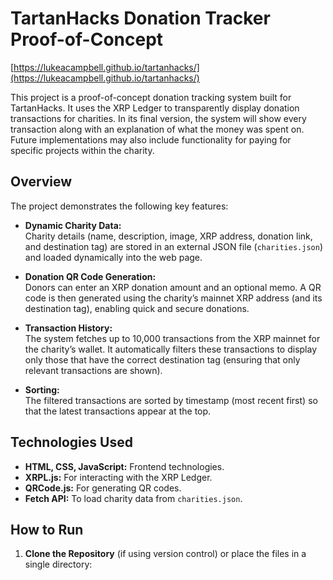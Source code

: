# TartanHacks Donation Tracker Proof-of-Concept

[https://lukeacampbell.github.io/tartanhacks/](https://lukeacampbell.github.io/tartanhacks/)

This project is a proof-of-concept donation tracking system built for TartanHacks. It uses the XRP Ledger to transparently display donation transactions for charities. In its final version, the system will show every transaction along with an explanation of what the money was spent on. Future implementations may also include functionality for paying for specific projects within the charity.

## Overview

The project demonstrates the following key features:
- **Dynamic Charity Data:**  
  Charity details (name, description, image, XRP address, donation link, and destination tag) are stored in an external JSON file (`charities.json`) and loaded dynamically into the web page.
  
- **Donation QR Code Generation:**  
  Donors can enter an XRP donation amount and an optional memo. A QR code is then generated using the charity’s mainnet XRP address (and its destination tag), enabling quick and secure donations.

- **Transaction History:**  
  The system fetches up to 10,000 transactions from the XRP mainnet for the charity’s wallet. It automatically filters these transactions to display only those that have the correct destination tag (ensuring that only relevant transactions are shown).

- **Sorting:**  
  The filtered transactions are sorted by timestamp (most recent first) so that the latest transactions appear at the top.

## Technologies Used

- **HTML, CSS, JavaScript:** Frontend technologies.
- **XRPL.js:** For interacting with the XRP Ledger.
- **QRCode.js:** For generating QR codes.
- **Fetch API:** To load charity data from `charities.json`.

## How to Run

1. **Clone the Repository** (if using version control) or place the files in a single directory:
